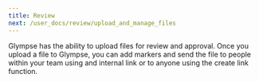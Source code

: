 ```yaml
---
title: Review
next: /user_docs/review/upload_and_manage_files
---
```


Glympse has the ability to upload files for review and approval. Once you upload a file to Glympse, you can add markers and send the file to people within your team using and internal link or to anyone using the create link function. 


